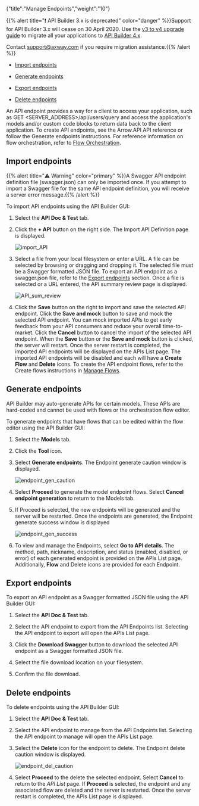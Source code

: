 {"title":"Manage Endpoints","weight":"10"}

{{% alert title="❗️ API Builder 3.x is deprecated" color="danger" %}}Support for API Builder 3.x will cease on 30 April 2020. Use the [v3 to v4 upgrade guide](https://docs.axway.com/bundle/API_Builder_4x_allOS_en/page/api_builder_v3_to_v4_upgrade_guide.html) to migrate all your applications to [API Builder 4.x](https://docs.axway.com/bundle/API_Builder_4x_allOS_en/page/api_builder_getting_started_guide.html).

Contact [support@axway.com](mailto:support@axway.com) if you require migration assistance.{{% /alert %}}

* [Import endpoints](#import-endpoints)

* [Generate endpoints](#generate-endpoints)

* [Export endpoints](#export-endpoints)

* [Delete endpoints](#delete-endpoints)

An API endpoint provides a way for a client to access your application, such as GET <SERVER\_ADDRESS>/api/users/query and access the application's models and/or custom code blocks to return data back to the client application. To create API endpoints, see the Arrow.API API reference or follow the Generate endpoints instructions. For reference information on flow orchestration, refer to [Flow Orchestration](/docs/appc/Axway_API_Builder/API_Builder/API_Builder_Developer_Guide/API_Builder_Flows/Flow_Orchestration/).

## Import endpoints

{{% alert title="⚠️ Warning" color="primary" %}}A Swagger API endpoint definition file (swagger.json) can only be imported once. If you attempt to import a Swagger file for the same API endpoint definition, you will receive a server error message.{{% /alert %}}

To import API endpoints using the API Builder GUI:

1. Select the **API Doc & Test** tab.

2. Click the **\+ API** button on the right side. The Import API Definition page is displayed.

    ![import_API](/Images/appc/download/attachments/51252022/import_API.png)
3. Select a file from your local filesystem or enter a URL. A file can be selected by browsing or dragging and dropping it. The selected file must be a Swagger formatted JSON file. To export an API endpoint as a swagger.json file, refer to the [Export endpoints](#Export) section. Once a file is selected or a URL entered, the API summary review page is displayed.

    ![API_sum_review](/Images/appc/download/attachments/51252022/API_sum_review.png)
4. Click the **Save** button on the right to import and save the selected API endpoint. Click the **Save and mock** button to save and mock the selected API endpoint. You can mock imported APIs to get early feedback from your API consumers and reduce your overall time-to-market. Click the **Cancel** button to cancel the import of the selected API endpoint. When the **Save** button or the **Save and mock** button is clicked, the server will restart. Once the server restart is completed, the imported API endpoints will be displayed on the APIs List page. The imported API endpoints will be disabled and each will have a **Create Flow** and **Delete** icons. To create the API endpoint flows, refer to the Create flows instructions in [Manage Flows](/docs/appc/Axway_API_Builder/API_Builder/API_Builder_Developer_Guide/API_Builder_Flows/Manage_Flows/).

## Generate endpoints

API Builder may auto-generate APIs for certain models. These APIs are hard-coded and cannot be used with flows or the orchestration flow editor.

To generate endpoints that have flows that can be edited within the flow editor using the API Builder GUI:

1. Select the **Models** tab.

2. Click the **Tool** icon.

3. Select **Generate endpoints**. The Endpoint generate caution window is displayed.

    ![endpoint_gen_caution](/Images/appc/download/attachments/51252022/endpoint_gen_caution.png)
4. Select **Proceed** to generate the model endpoint flows. Select **Cancel endpoint generation** to return to the Models tab.

5. If Proceed is selected, the new endpoints will be generated and the server will be restarted. Once the endpoints are generated, the Endpoint generate success window is displayed

    ![endpoint_gen_success](/Images/appc/download/attachments/51252022/endpoint_gen_success.png)
6. To view and manage the Endpoints, select **Go to API details**. The method, path, nickname, description, and status (enabled, disabled, or error) of each generated endpoint is provided on the APIs List page. Additionally, **Flow** and Delete icons are provided for each Endpoint.

## Export endpoints

To export an API endpoint as a Swagger formatted JSON file using the API Builder GUI:

1. Select the **API Doc & Test** tab.

2. Select the API endpoint to export from the API Endpoints list. Selecting the API endpoint to export will open the APIs List page.

3. Click the **Download Swagger** button to download the selected API endpoint as a Swagger formatted JSON file.

4. Select the file download location on your filesystem.

5. Confirm the file download.

## Delete endpoints

To delete endpoints using the API Builder GUI:

1. Select the **API Doc & Test** tab.

2. Select the API endpoint to manage from the API Endpoints list. Selecting the API endpoint to manage will open the APIs List page.

3. Select the **Delete** icon for the endpoint to delete. The Endpoint delete caution window is displayed.

    ![endpoint_del_caution](/Images/appc/download/attachments/51252022/endpoint_del_caution.png)
4. Select **Proceed** to the delete the selected endpoint. Select **Cancel** to return to the _API List_ page. If **Proceed** is selected, the endpoint and any associated flow are deleted and the server is restarted. Once the server restart is completed, the APIs List page is displayed.
